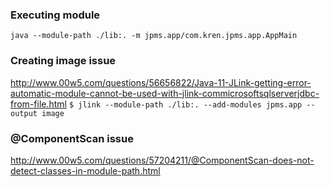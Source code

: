 ### Executing module
` java --module-path ./lib:. -m jpms.app/com.kren.jpms.app.AppMain `

### Creating image issue 
http://www.00w5.com/questions/56656822/Java-11-JLink-getting-error-automatic-module-cannot-be-used-with-jlink-commicrosoftsqlserverjdbc-from-file.html
`$ jlink --module-path ./lib:. --add-modules jpms.app --output image `

### @ComponentScan issue
http://www.00w5.com/questions/57204211/@ComponentScan-does-not-detect-classes-in-module-path.html
